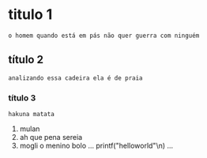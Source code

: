 # titulo 1
	o homem quando está em pás não quer guerra com ninguém
## título 2 
	analizando essa cadeira ela é de praia
### título 3
	hakuna matata
1. mulan
2. ah que pena sereia
3. mogli o menino bolo
...
	printf("helloworld"\n)
...
